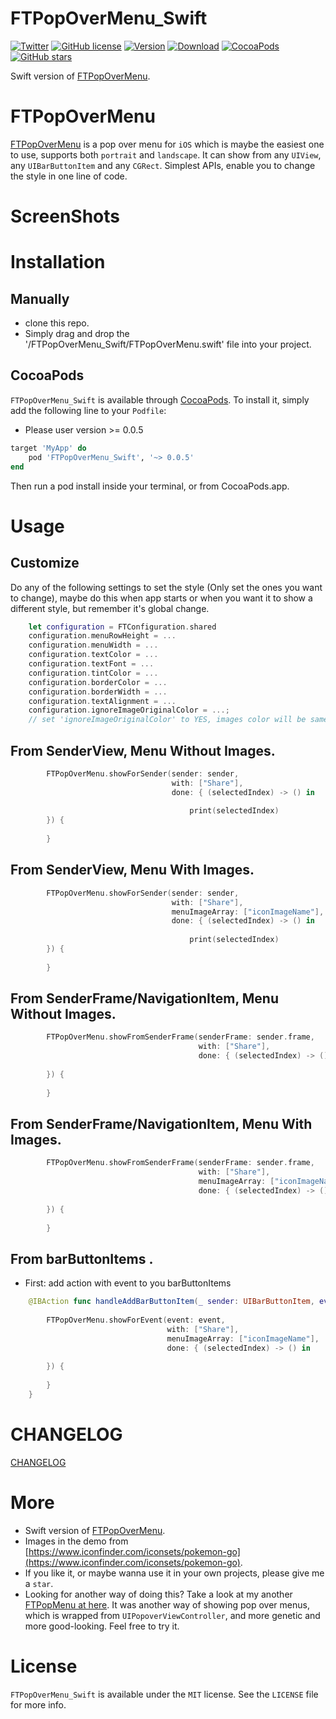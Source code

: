 # FTPopOverMenu_Swift

[![Twitter](https://img.shields.io/badge/twitter-@liufengting-blue.svg?style=flat)](http://twitter.com/liufengting) 
[![GitHub license](https://img.shields.io/badge/license-MIT-blue.svg)](https://raw.githubusercontent.com/liufengting/FTPopOverMenu_Swift/master/LICENSE)
[![Version](https://img.shields.io/cocoapods/v/FTPopOverMenu_Swift.svg?style=flat)](http://cocoapods.org/pods/FTPopOverMenu_Swift)
[![Download](https://img.shields.io/cocoapods/dt/FTPopOverMenu_Swift.svg?maxAge=2592000)](http://cocoapods.org/pods/FTPopOverMenu_Swift)
[![CocoaPods](https://img.shields.io/cocoapods/at/FTPopOverMenu_Swift.svg?maxAge=2592000)](http://cocoapods.org/pods/FTPopOverMenu_Swift)
[![GitHub stars](https://img.shields.io/github/stars/liufengting/FTPopOverMenu_Swift.svg)](https://github.com/liufengting/FTPopOverMenu_Swift/stargazers)


Swift version of [FTPopOverMenu](https://github.com/liufengting/FTPopOverMenu).

# FTPopOverMenu

[FTPopOverMenu](https://github.com/liufengting/FTPopOverMenu) is a pop over menu for `iOS` which is maybe the easiest one to use, supports both `portrait` and `landscape`. It can show from any `UIView`, any `UIBarButtonItem` and any `CGRect`. Simplest APIs, enable you to change the style in one line of code.

# ScreenShots




# Installation

## Manually

* clone this repo.
* Simply drag and drop the '/FTPopOverMenu_Swift/FTPopOverMenu.swift' file into your project.

## CocoaPods

`FTPopOverMenu_Swift` is available through [CocoaPods](https://cocoapods.org/pods/FTPopOverMenu_Swift). To install it, simply add the following line to your `Podfile`:

* Please user version >= 0.0.5

```ruby
target 'MyApp' do
    pod 'FTPopOverMenu_Swift', '~> 0.0.5'
end
```
Then run a pod install inside your terminal, or from CocoaPods.app.

# Usage

## Customize

Do any of the following settings to set the style (Only set the ones you want to change), maybe do this when app starts or when you want it to show a different style, but remember it's global change.

```swift
    let configuration = FTConfiguration.shared
    configuration.menuRowHeight = ...
    configuration.menuWidth = ...
    configuration.textColor = ...
    configuration.textFont = ...
    configuration.tintColor = ...
    configuration.borderColor = ...
    configuration.borderWidth = ...
    configuration.textAlignment = ...
    configuration.ignoreImageOriginalColor = ...;
    // set 'ignoreImageOriginalColor' to YES, images color will be same as textColor
```

## From SenderView, Menu Without Images.
 
```swift
        FTPopOverMenu.showForSender(sender: sender,
                                    with: ["Share"],
                                    done: { (selectedIndex) -> () in
                              
                                        print(selectedIndex)
        }) {
            
        }
```

## From SenderView, Menu With Images.
 
```swift
        FTPopOverMenu.showForSender(sender: sender,
                                    with: ["Share"],
                                    menuImageArray: ["iconImageName"],
                                    done: { (selectedIndex) -> () in
                              
                                        print(selectedIndex)
        }) {
            
        }
```
## From SenderFrame/NavigationItem, Menu Without Images.
 
```swift
        FTPopOverMenu.showFromSenderFrame(senderFrame: sender.frame,
                                          with: ["Share"],
                                          done: { (selectedIndex) -> () in
                                            
        }) {
            
        }
```

## From SenderFrame/NavigationItem, Menu With Images.
 
```swift
        FTPopOverMenu.showFromSenderFrame(senderFrame: sender.frame,
                                          with: ["Share"],
                                          menuImageArray: ["iconImageName"],
                                          done: { (selectedIndex) -> () in
                                            
        }) {
            
        }
```

## From barButtonItems .

- First: add action with event to you barButtonItems 

```swift
    @IBAction func handleAddBarButtonItem(_ sender: UIBarButtonItem, event: UIEvent) {
        
        FTPopOverMenu.showForEvent(event: event,
                                   with: ["Share"],
                                   menuImageArray: ["iconImageName"],
                                   done: { (selectedIndex) -> () in
        
        }) {
            
        }
    }
```

# CHANGELOG

[CHANGELOG](https://github.com/liufengting/FTPopOverMenu_Swift/blob/master/CHANGELOG.md)

# More

* Swift version of [FTPopOverMenu](https://github.com/liufengting/FTPopOverMenu).
* Images in the demo from [https://www.iconfinder.com/iconsets/pokemon-go](https://www.iconfinder.com/iconsets/pokemon-go).
* If you like it, or maybe wanna use it in your own projects, please give me a `star`.
* Looking for another way of doing this? Take a look at my another [FTPopMenu at here](https://github.com/liufengting/FTPopMenu).  It was another way of showing pop over menus, which is wrapped from `UIPopoverViewController`, and more genetic and more good-looking. Feel free to try it.

# License

`FTPopOverMenu_Swift` is available under the `MIT` license. See the `LICENSE` file for more info.


